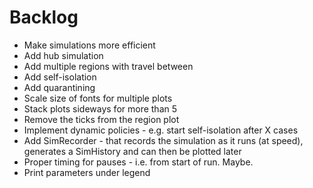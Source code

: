 # Backlog
- Make simulations more efficient
- Add hub simulation
- Add multiple regions with travel between
- Add self-isolation
- Add quarantining
- Scale size of fonts for multiple plots
- Stack plots sideways for more than 5
- Remove the ticks from the region plot
- Implement dynamic policies - e.g. start self-isolation after X cases
- Add SimRecorder - that records the simulation as it runs (at speed), generates a SimHistory and can then be plotted later
- Proper timing for pauses - i.e. from start of run.  Maybe.
- Print parameters under legend
